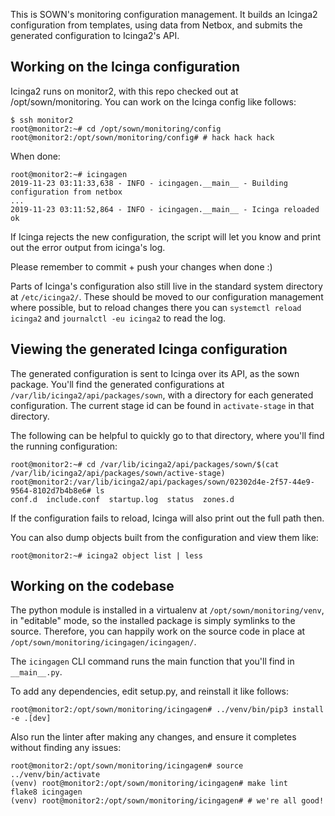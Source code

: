 This is SOWN's monitoring configuration management. It builds an Icinga2 configuration from templates, using data from Netbox, and submits the generated configuration to Icinga2's API.

## Working on the Icinga configuration
Icinga2 runs on monitor2, with this repo checked out at /opt/sown/monitoring. You can work on the Icinga config like follows:
```console
$ ssh monitor2
root@monitor2:~# cd /opt/sown/monitoring/config
root@monitor2:/opt/sown/monitoring/config# # hack hack hack
```
When done:
```console
root@monitor2:~# icingagen
2019-11-23 03:11:33,638 - INFO - icingagen.__main__ - Building configuration from netbox
...
2019-11-23 03:11:52,864 - INFO - icingagen.__main__ - Icinga reloaded ok
```
If Icinga rejects the new configuration, the script will let you know and print out the error output from icinga's log.

Please remember to commit + push your changes when done :)

Parts of Icinga's configuration also still live in the standard system directory at `/etc/icinga2/`. These should be moved to our configuration management where possible, but to reload changes there you can `systemctl reload icinga2` and `journalctl -eu icinga2` to read the log.

## Viewing the generated Icinga configuration
The generated configuration is sent to Icinga over its API, as the sown package.
You'll find the generated configurations at `/var/lib/icinga2/api/packages/sown`, with a directory for each generated configuration. The current stage id can be found in `activate-stage` in that directory.

The following can be helpful to quickly go to that directory, where you'll find the running configuration:
```console
root@monitor2:~# cd /var/lib/icinga2/api/packages/sown/$(cat /var/lib/icinga2/api/packages/sown/active-stage)
root@monitor2:/var/lib/icinga2/api/packages/sown/02302d4e-2f57-44e9-9564-8102d7b4b8e6# ls
conf.d  include.conf  startup.log  status  zones.d
```

If the configuration fails to reload, Icinga will also print out the full path then.

You can also dump objects built from the configuration and view them like:
```console
root@monitor2:~# icinga2 object list | less
```

## Working on the codebase
The python module is installed in a virtualenv at `/opt/sown/monitoring/venv`, in "editable" mode, so the installed package is simply symlinks to the source. Therefore, you can happily work on the source code in place at `/opt/sown/monitoring/icingagen/icingagen/`.

The `icingagen` CLI command runs the main function that you'll find in `__main__.py`.

To add any dependencies, edit setup.py, and reinstall it like follows:
```console
root@monitor2:/opt/sown/monitoring/icingagen# ../venv/bin/pip3 install -e .[dev]
```

Also run the linter after making any changes, and ensure it completes without finding any issues:
```console
root@monitor2:/opt/sown/monitoring/icingagen# source ../venv/bin/activate
(venv) root@monitor2:/opt/sown/monitoring/icingagen# make lint
flake8 icingagen  
(venv) root@monitor2:/opt/sown/monitoring/icingagen# # we're all good!
```
